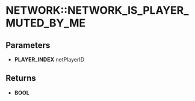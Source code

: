 # NETWORK::NETWORK_IS_PLAYER_MUTED_BY_ME

## Parameters
* **PLAYER_INDEX** netPlayerID

## Returns
* **BOOL**